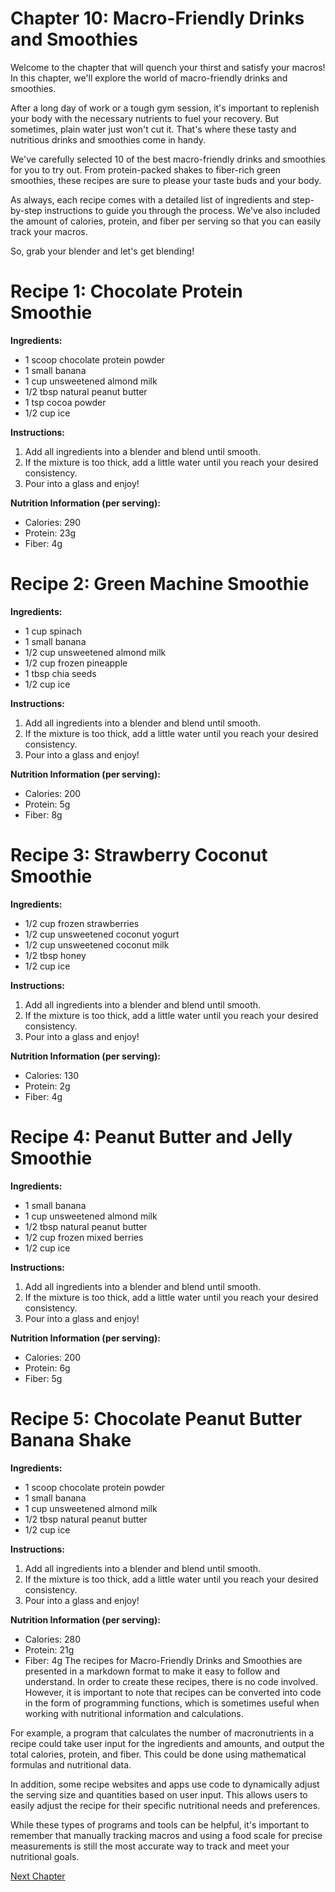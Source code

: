 # Chapter 10: Macro-Friendly Drinks and Smoothies

Welcome to the chapter that will quench your thirst and satisfy your macros! In this chapter, we'll explore the world of macro-friendly drinks and smoothies.

After a long day of work or a tough gym session, it's important to replenish your body with the necessary nutrients to fuel your recovery. But sometimes, plain water just won't cut it. That's where these tasty and nutritious drinks and smoothies come in handy.

We've carefully selected 10 of the best macro-friendly drinks and smoothies for you to try out. From protein-packed shakes to fiber-rich green smoothies, these recipes are sure to please your taste buds and your body.

As always, each recipe comes with a detailed list of ingredients and step-by-step instructions to guide you through the process. We've also included the amount of calories, protein, and fiber per serving so that you can easily track your macros.

So, grab your blender and let's get blending!
# Recipe 1: Chocolate Protein Smoothie 

**Ingredients:**

- 1 scoop chocolate protein powder
- 1 small banana
- 1 cup unsweetened almond milk
- 1/2 tbsp natural peanut butter
- 1 tsp cocoa powder
- 1/2 cup ice

**Instructions:**

1. Add all ingredients into a blender and blend until smooth.
2. If the mixture is too thick, add a little water until you reach your desired consistency.
3. Pour into a glass and enjoy!

**Nutrition Information (per serving):**

- Calories: 290
- Protein: 23g
- Fiber: 4g


# Recipe 2: Green Machine Smoothie

**Ingredients:**

- 1 cup spinach
- 1 small banana
- 1/2 cup unsweetened almond milk
- 1/2 cup frozen pineapple
- 1 tbsp chia seeds
- 1/2 cup ice

**Instructions:**

1. Add all ingredients into a blender and blend until smooth.
2. If the mixture is too thick, add a little water until you reach your desired consistency.
3. Pour into a glass and enjoy!

**Nutrition Information (per serving):**

- Calories: 200
- Protein: 5g
- Fiber: 8g


# Recipe 3: Strawberry Coconut Smoothie

**Ingredients:**

- 1/2 cup frozen strawberries
- 1/2 cup unsweetened coconut yogurt
- 1/2 cup unsweetened coconut milk
- 1/2 tbsp honey
- 1/2 cup ice

**Instructions:**

1. Add all ingredients into a blender and blend until smooth.
2. If the mixture is too thick, add a little water until you reach your desired consistency.
3. Pour into a glass and enjoy!

**Nutrition Information (per serving):**

- Calories: 130
- Protein: 2g
- Fiber: 4g


# Recipe 4: Peanut Butter and Jelly Smoothie 

**Ingredients:**

- 1 small banana
- 1 cup unsweetened almond milk
- 1/2 tbsp natural peanut butter
- 1/2 cup frozen mixed berries
- 1/2 cup ice

**Instructions:**

1. Add all ingredients into a blender and blend until smooth.
2. If the mixture is too thick, add a little water until you reach your desired consistency.
3. Pour into a glass and enjoy!

**Nutrition Information (per serving):**

- Calories: 200
- Protein: 6g
- Fiber: 5g


# Recipe 5: Chocolate Peanut Butter Banana Shake

**Ingredients:**

- 1 scoop chocolate protein powder
- 1 small banana
- 1 cup unsweetened almond milk
- 1/2 tbsp natural peanut butter
- 1/2 cup ice

**Instructions:**

1. Add all ingredients into a blender and blend until smooth.
2. If the mixture is too thick, add a little water until you reach your desired consistency.
3. Pour into a glass and enjoy!

**Nutrition Information (per serving):**

- Calories: 280
- Protein: 21g
- Fiber: 4g
The recipes for Macro-Friendly Drinks and Smoothies are presented in a markdown format to make it easy to follow and understand. In order to create these recipes, there is no code involved. However, it is important to note that recipes can be converted into code in the form of programming functions, which is sometimes useful when working with nutritional information and calculations.

For example, a program that calculates the number of macronutrients in a recipe could take user input for the ingredients and amounts, and output the total calories, protein, and fiber. This could be done using mathematical formulas and nutritional data.

In addition, some recipe websites and apps use code to dynamically adjust the serving size and quantities based on user input. This allows users to easily adjust the recipe for their specific nutritional needs and preferences.

While these types of programs and tools can be helpful, it's important to remember that manually tracking macros and using a food scale for precise measurements is still the most accurate way to track and meet your nutritional goals.


[Next Chapter](11_Chapter11.md)